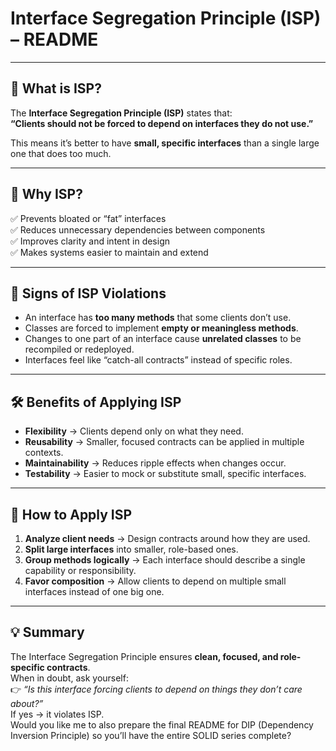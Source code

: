 # Interface Segregation Principle (ISP) – README

---

## 📘 What is ISP?
The **Interface Segregation Principle (ISP)** states that:  
**“Clients should not be forced to depend on interfaces they do not use.”**

This means it’s better to have **small, specific interfaces** than a single large one that does too much.

---

## 🎯 Why ISP?
✅ Prevents bloated or “fat” interfaces  
✅ Reduces unnecessary dependencies between components  
✅ Improves clarity and intent in design  
✅ Makes systems easier to maintain and extend  

---

## 🔎 Signs of ISP Violations
- An interface has **too many methods** that some clients don’t use.  
- Classes are forced to implement **empty or meaningless methods**.  
- Changes to one part of an interface cause **unrelated classes** to be recompiled or redeployed.  
- Interfaces feel like “catch-all contracts” instead of specific roles.  

---

## 🛠 Benefits of Applying ISP
- **Flexibility** → Clients depend only on what they need.  
- **Reusability** → Smaller, focused contracts can be applied in multiple contexts.  
- **Maintainability** → Reduces ripple effects when changes occur.  
- **Testability** → Easier to mock or substitute small, specific interfaces.  

---

## 🚀 How to Apply ISP
1. **Analyze client needs** → Design contracts around how they are used.  
2. **Split large interfaces** into smaller, role-based ones.  
3. **Group methods logically** → Each interface should describe a single capability or responsibility.  
4. **Favor composition** → Allow clients to depend on multiple small interfaces instead of one big one.  

---


## 💡 Summary
The Interface Segregation Principle ensures **clean, focused, and role-specific contracts**.  
When in doubt, ask yourself:  
👉 *“Is this interface forcing clients to depend on things they don’t care about?”*  
If yes → it violates ISP.  
Would you like me to also prepare the final README for DIP (Dependency Inversion Principle) so you’ll have the entire SOLID series complete?
